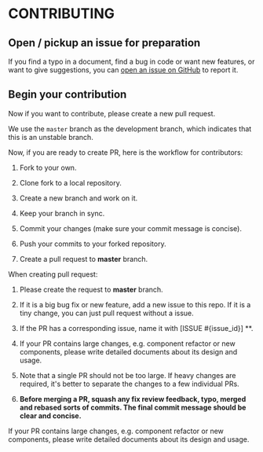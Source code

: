 # CONTRIBUTING

## Open / pickup an issue for preparation

If you find a typo in a document, find a bug in code or want new features, or want to give suggestions, you can [open an issue on GitHub](https://github.com/alibaba/Nacos/issues/new) to report it.

## Begin your contribution

Now if you want to contribute, please create a new pull request.

We use the `master` branch as the development branch, which indicates that this is an unstable branch.

Now, if you are ready to create PR, here is the workflow for contributors:

1.  Fork to your own.

2.  Clone fork to a local repository.

3.  Create a new branch and work on it.

4.  Keep your branch in sync.

5.  Commit your changes (make sure your commit message is concise).

6.  Push your commits to your forked repository.

7.  Create a pull request to **master** branch.

When creating pull request:

1.  Please create the request to **master** branch.

2.  If it is a big bug fix or new feature, add a new issue to this repo. If it is a tiny change, you can just pull request without a issue.

3.  If the PR has a corresponding issue, name it with [ISSUE #{issue_id}] **.

4.  If your PR contains large changes, e.g. component refactor or new components, please write detailed documents about its design and usage.

5.  Note that a single PR should not be too large. If heavy changes are required, it's better to separate the changes to a few individual PRs.

6.  **Before merging a PR, squash any fix review feedback, typo, merged and rebased sorts of commits. The final commit message should be clear and concise.**

If your PR contains large changes, e.g. component refactor or new components, please write detailed documents about its design and usage.